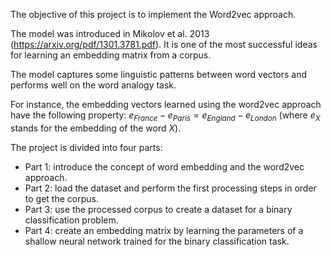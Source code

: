 The objective of this project is to implement the Word2vec approach. 

The model was introduced in Mikolov et al. 2013 (https://arxiv.org/pdf/1301.3781.pdf). It is one of the most successful ideas for learning an embedding matrix from a corpus. 

The model captures some linguistic patterns between word vectors and performs well on the word analogy task.

For instance, the embedding vectors learned using the word2vec approach have the following property:
$e_{France} - e_{Paris} = e_{England} - e_{London}$ (where $e_X$ stands for the embedding of the word $X$).

The project is divided into four parts:

- Part 1: introduce the concept of word embedding and the word2vec approach.
- Part 2: load the dataset and perform the first processing steps in order to get the corpus.
- Part 3: use the processed corpus to create a dataset for a binary classification problem.
- Part 4: create an embedding matrix by learning the parameters of a shallow neural network trained for the binary classification task.
